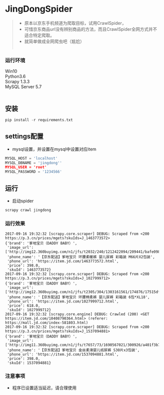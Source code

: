 
 JingDongSpider
 =============

> - 原本以京东手机频道为爬取目标，试用CrawlSpider，
> - 可惜京东商品url没有辨别商品的方法，而且CrawlSpider全网方式并不适合特定爬取。
> - 就简单做成全网爬虫吧（尴尬）
<br><br/>

### 运行环境

Win10<br>
Python3.6<br>
Scrapy 1.3.3<br>
MySQL Server 5.7<br>
<br/>

## 安装
```python
pip install -r requirements.txt
```

## settings配置
- mysql设置，并设置在mysql中设置对应item
```python
MYSQL_HOST = 'localhost'
MYSQL_DBNAME = 'jingdong''
MYSQL_USER = 'root'
MYSQL_PASSWORD = '1234566'
```

## 运行

- 启动spider
```python
scrapy crawl jingdong
```


### 运行效果
```
2017-09-16 19:32:32 [scrapy.core.scraper] DEBUG: Scraped from <200 https://p.3.cn/prices/mgets?skuIds=J_1463773572>
{'brand': '爹地宝贝（DADDY BABY）',
 'image_url': ['http://img12.360buyimg.com/n1/jfs/t2032/240/1212422094/209441/bafe0989/564d9ec1Nccb0bdfc.jpg'],
 'phone_name': '【京东配送】爹地宝贝 环腰柔暖裤 婴儿尿裤 彩箱装 M66片X2包装',
 'phone_url': 'https://item.jd.com/1463773572.html',
 'price': 398.0,
 'skuId': 1463773572}
2017-09-16 19:32:32 [scrapy.core.scraper] DEBUG: Scraped from <200 https://p.3.cn/prices/mgets?skuIds=J_1027999712>
{'brand': '爹地宝贝（DADDY BABY）',
 'image_url': ['http://img12.360buyimg.com/n1/jfs/t2305/304/1303161561/174876/17515dfc/564da729Na48bb620.jpg'],
 'phone_name': '【京东配送】爹地宝贝 环腰棉柔裤 婴儿尿裤 彩箱装 6包*XL18',
 'phone_url': 'https://item.jd.com/1027999712.html',
 'price': 618.0,
 'skuId': 1027999712}
2017-09-16 19:32:32 [scrapy.core.engine] DEBUG: Crawled (200) <GET https://item.jd.com/10408790364.html> (referer: https://mall.jd.com/index-581803.html)
2017-09-16 19:32:32 [scrapy.core.scraper] DEBUG: Scraped from <200 https://p.3.cn/prices/mgets?skuIds=J_1537094881>
{'brand': '爹地宝贝（DADDY BABY）',
 'image_url': ['http://img11.360buyimg.com/n1/jfs/t7657/73/1690567021/300926/a401f3b7/599f7987Nd65d6aba.jpg'],
 'phone_name': '【京东配送】爹地宝贝 金丝柔滑婴儿纸尿裤 S30片x3包装',
 'phone_url': 'https://item.jd.com/1537094881.html',
 'price': 398.0,
 'skuId': 1537094881}
```

### 注意事项
- 程序已设置适当延迟，请合理使用
